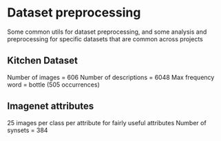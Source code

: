 # Dataset preprocessing

Some common utils for dataset preprocessing, and some analysis and preprocessing for specific datasets that are common across projects

## Kitchen Dataset
Number of images = 606
Number of descriptions = 6048
Max frequency word = bottle (505 occurrences)

## Imagenet attributes
25 images per class per attribute for fairly useful attributes
Number of synsets = 384
